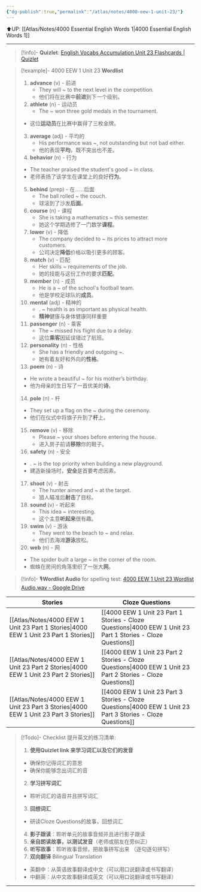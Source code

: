 ```yaml
---
{"dg-publish":true,"permalink":"/atlas/notes/4000-eew-1-unit-23/"}
---
```


⬆️UP: [[Atlas/Notes/4000 Essential English Words 1\|4000 Essential English Words 1]]

---
> [!info]- **Quizlet**: [English Vocabs Accumulation Unit 23 Flashcards | Quizlet](https://quizlet.com/my/968069220/english-vocabs-accumulation-unit-23-flash-cards/?i=1vbzw5&x=1qqt)

> [!example]- 4000 EEW 1 Unit 23 **Wordlist**
> 1. **advance** (v) - 前进  
>     - They will ~ to the next level in the competition.  
 >    - 他们将在比赛中**前进**到下一个级别。
> 2. **athlete** (n) - 运动员  
>     - The ~ won three gold medals in the tournament.  
> 	- 这位**运动员**在比赛中赢得了三枚金牌。
> 3. **average** (adj) - 平均的  
>     - His performance was ~, not outstanding but not bad either.  
>     - 他的表现**平均**，既不突出也不差。
> 4. **behavior** (n) - 行为  
> 	- The teacher praised the student's good ~ in class.  
>	- 老师表扬了该学生在课堂上的良好**行为**。
> 5. **behind** (prep) - 在……后面  
>     - The ball rolled ~ the couch.  
>     - 球滚到了沙发**后面**。
> 6. **course** (n) - 课程  
>     - She is taking a mathematics ~ this semester.  
>     - 她这个学期选修了一门数学**课程**。
> 7. **lower** (v) - 降低  
>     - The company decided to ~ its prices to attract more customers.  
>     - 公司决定**降低**价格以吸引更多的顾客。
> 8. **match** (v) - 匹配  
>     - Her skills ~ requirements of the job.  
>     - 她的技能与这份工作的要求**匹配**。
> 9. **member** (n) - 成员  
>     - He is a ~ of the school's football team.  
>     - 他是学校足球队的**成员**。
> 10. **mental** (adj) - 精神的  
>     - . ~ health is as important as physical health.  
>     - **精神**健康与身体健康同样重要
> 11. **passenger** (n) - 乘客  
>     - The ~ missed his flight due to a delay.  
>     - 这位**乘客**因延误错过了航班。
> 12. **personality** (n) - 性格  
>     - She has a friendly and outgoing ~.  
>     - 她有着友好和外向的**性格**。
> 13. **poem** (n) - 诗  
> 	- He wrote a beautiful ~ for his mother’s birthday.  
> 	- 他为母亲的生日写了一首优美的**诗**。
> 14. **pole** (n) - 杆  
> 	- They set up a flag on the ~ during the ceremony.  
> 	- 他们在仪式中将旗子升到了**杆**上。
> 15. **remove** (v) - 移除  
>     - Please ~ your shoes before entering the house.  
>     - 进入房子前请**移除**你的鞋子。
> 16. **safety** (n) - 安全  
> 	- . ~ is the top priority when building a new playground.  
> 	- 建造新操场时，**安全**是首要考虑因素。
> 17. **shoot** (v) - 射击  
>     - The hunter aimed and ~ at the target.  
>     - 猎人瞄准后**射击**了目标。
> 18. **sound** (v) - 听起来  
>     - This idea ~ interesting.  
>     - 这个主意**听起来**很有趣。
> 19. **swim** (v) - 游泳  
>     - They went to the beach to ~ and relax.  
>     - 他们去海滩**游泳**放松。
> 20. **web** (n) - 网  
> 	- The spider built a large ~ in the corner of the room.  
> 	- 蜘蛛在房间的角落里织了一张大**网**。


> [!info]- 🎙️**Wordlist Audio** for spelling test: [4000 EEW 1 Unit 23 Wordlist Audio.wav - Google Drive](https://drive.google.com/file/d/10_h9mFZ9R3DgY3uj1GybGg2iLyTl_lF_/view?usp=drive_link)

| Stories                               | Cloze Questions                                         |
| ------------------------------------- | ------------------------------------------------------- |
| [[Atlas/Notes/4000 EEW 1 Unit 23 Part 1 Stories\|4000 EEW 1 Unit 23 Part 1 Stories]] | [[4000 EEW 1 Unit 23 Part 1 Stories - Cloze Questions\|4000 EEW 1 Unit 23 Part 1 Stories - Cloze Questions]] |
| [[Atlas/Notes/4000 EEW 1 Unit 23 Part 2 Stories\|4000 EEW 1 Unit 23 Part 2 Stories]] | [[4000 EEW 1 Unit 23 Part 2 Stories - Cloze Questions\|4000 EEW 1 Unit 23 Part 2 Stories - Cloze Questions]] |
| [[Atlas/Notes/4000 EEW 1 Unit 23 Part 3 Stories\|4000 EEW 1 Unit 23 Part 3 Stories]] | [[4000 EEW 1 Unit 23 Part 3 Stories - Cloze Questions\|4000 EEW 1 Unit 23 Part 3 Stories - Cloze Questions]] |

> [!Todo]- Checklist 提升英文的练习清单:
> 1. **使用Quizlet link 来学习词汇以及它们的发音** 
>	- 确保你记得词汇的意思 
>	- 确保你能够念出词汇的音 
> 2. **学习拼写词汇** 
>	- 聆听词汇的语音并且拼写词汇 
> 3. **回想词汇**
>	- 研读Cloze Questions的故事，回想词汇 
> 4. **影子跟读**：聆听单元的故事音频并且进行影子跟读 
> 5. **亲自朗读故事，以测试发音**（老师或朋友在旁纠正）
> 6. **听写故事**：聆听故事音频，把故事拼写出来 （逐句逐句拼写）
> 7. **双向翻译** Bilingual Translation 
>	- 英翻中：从英语故事翻译成中文（可以用口说翻译或书写翻译）
>	- 中翻英：从中文故事翻译成英文（可以用口说翻译或书写翻译）

---
